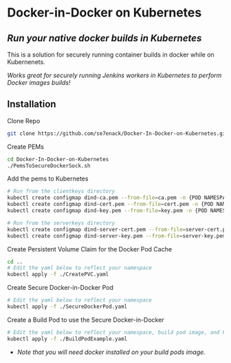 # Docker-in-Docker on Kubernetes
## _Run your native docker builds in Kubernetes_

This is a solution for securely running container builds in docker while on Kubernenets. 

_Works great for securely running Jenkins workers in Kubernetes to perform Docker images builds!_

## Installation

Clone Repo
```sh
git clone https://github.com/se7enack/Docker-In-Docker-on-Kubernetes.git
```

Create PEMs

```sh
cd Docker-In-Docker-on-Kubernetes
./PemsToSecureDockerSock.sh
```

Add the pems to Kubernetes
```sh
# Run from the clientkeys directory
kubectl create configmap dind-ca.pem --from-file=ca.pem -n {POD NAMESPACE}
kubectl create configmap dind-cert.pem --from-file=cert.pem -n {POD NAMESPACE}
kubectl create configmap dind-key.pem --from-file=key.pem -n {POD NAMESPACE}
```
```sh
# Run from the serverkeys directory
kubectl create configmap dind-server-cert.pem --from-file=server-cert.pem -n {POD NAMESPACE}
kubectl create configmap dind-server-key.pem --from-file=server-key.pem -n {POD NAMESPACE}
```
Create Persistent Volume Claim for the Docker Pod Cache
```sh
cd ..
# Edit the yaml below to reflect your namespace
kubectl apply -f ./CreatePVC.yaml
```
Create Secure Docker-in-Docker Pod
```sh
# Edit the yaml below to reflect your namespace
kubectl apply -f ./SecureDockerPod.yaml
```
Create a Build Pod to use the Secure Docker-in-Docker
```sh
# Edit the yaml below to reflect your namespace, build pod image, and FQDN of your docker pod
kubectl apply -f ./BuildPodExample.yaml
```
* _Note that you will need docker installed on your build pods image._

